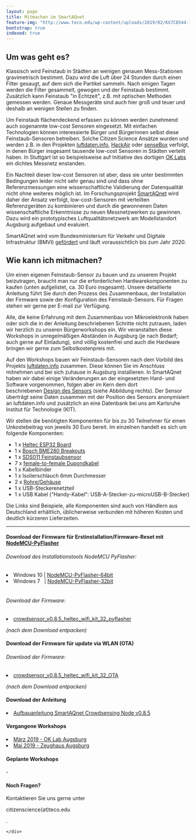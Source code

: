 ```yaml
---
layout: page
title: Mitmachen im SmartAQnet
feature-img: "http://www.teco.edu/wp-content/uploads/2019/02/KX7C8544-1024x683.jpg"
bootstrap: true
indexed: true
---
```


<h2>Um was geht es?</h2>

Klassisch wird Feinstaub in Städten an wenigen genauen Mess-Stationen gravimetrisch bestimmt. Dazu wird die Luft über 24 Stunden durch einen Filter gesaugt, auf dem sich die Partikel sammeln. Nach einigen Tagen werden die Filter gesammelt, gewogen und der Feinstaub bestimmt. Zusätzlich kann Feinstaub "in Echtzeit", z.B. mit optischen Methoden gemessen werden. Genaue Messgeräte sind auch hier groß und teuer und deshalb an wenigen Stellen zu finden.

Um Feinstaub flächendeckend erfassen zu können werden zunehmend auch sogenannte low-cost Sensoren eingesetzt. Mit einfachen Technologien können interessierte Bürger und Bürgerinnen selbst diese Feinstaub-Sensoren betreiben. Solche Citizen Science Ansätze wurden und werden z.B. in den Projekten <a href="https://luftdaten.info">luftdaten.info</a>, <a href="https://www.bund.net/mobilitaet/schadstoffe/hackair/">HackAir</a> oder <a href="https://sensebox.de/">senseBox</a> verfolgt, in denen Bürger insgesamt tausende low-cost Sensoren in Städten verteilt haben. In Stuttgart ist so beispielsweise auf Initiative des dortigen <a href="https://www.codefor.de/stuttgart/">OK Labs</a> ein dichtes Messnetz enstanden. 

Ein Nachteil dieser low-cost Sensoren ist aber, dass sie unter bestimmten Bedingungen leider nicht sehr genau sind und dass ohne Referenzmessungen eine wissenschaftliche Validierung der Datenqualität nicht ohne weiteres möglich ist. Im Forschungsprojekt <a href="http://www.teco.edu/research/smartaqnet/">SmartAQnet</a> wird daher der Ansatz verfolgt, low-cost-Sensoren mit verteilten Referenzgeräten zu kombinieren und durch die gewonnenen Daten wissenschaftliche Erkenntnisse zu neuen Messnetzwerken zu gewinnen. Dazu wird ein prototypisches Luftqualitätsnetzwerk am Modellstandort Augsburg aufgebaut und evaluiert.

SmartAQnet wird vom Bundesministerium für Verkehr und Digitale Infrastruktur (BMVI) <a href="https://www.bmvi.de/SharedDocs/DE/Artikel/DG/mfund-projekte/smart-air-quality-network-smartaqnet.html">gefördert</a> und läuft voraussichtlich bis zum Jahr 2020. 

<h2>Wie kann ich mitmachen?</h2>

Um einen eigenen Feinstaub-Sensor zu bauen und zu unserem Projekt beizutragen, braucht man nur die erforderlichen Hardwarekomponenten zu kaufen (unten aufgelistet, ca. 30 Euro insgesamt). Unsere detaillierte Anleitung führt Sie durch den Prozess des Zusammenbaus, der Installation der Firmware sowie der Konfiguration des Feinstaub-Sensors. Für Fragen stehen wir gerne per E-mail zur Verfügung. 

Alle, die keine Erfahrung mit dem Zusammenbau von Mikroelektronik haben oder sich die in der Anleitung beschriebenen Schritte nicht zutrauen, laden wir herzlich zu unseren Bürgerworkshops ein. Wir veranstalten diese Workshops in unregelmäßigen Abständen in Augsburg (je nach Bedarf; auch gerne auf Einladung), sind völlig kostenfrei und auch die Hardware bringen wir gerne zum Selbstkostenpreis mit. 

Auf den Workshops bauen wir Feinstaub-Sensoren nach dem Vorbild des Projekts <a href="https://luftdaten.info">luftdaten.info</a> zusammen. Diese können Sie im Anschluss mitnehmen und bei sich zuhause in Augsburg installieren. In SmartAQnet haben wir dabei einige Veränderungen an der eingesetzten Hard- und Software vorgenommen, folgen aber im Kern dem dort beschriebenen <a href="https://luftdaten.info/feinstaubsensor-bauen/">Design des Sensors</a> (siehe Abbildung rechts). Der Sensor überträgt seine Daten zusammen mit der Position des Sensors anonymisiert an luftdaten.info und zusätzlich an eine Datenbank bei uns am Karlsruhe Institut für Technologie (KIT).

Wir stellen die benötigten Komponenten für bis zu 30 Teilnehmer für einen Unkostebeitrag von jeweils 30 Euro bereit. Im einzelnen handelt es sich um folgende Komponenten:
<ul>
 	<li>1 x <a href="https://de.aliexpress.com/item/WIFI-ESP32-Entwicklungsboard-0-96-Zoll-Blau-Oled-display-Bluetooth-internet-der-dinge-f-r-Arduino/32835496547.html?spm=a2g0x.search0104.3.1.55da6390mpDLp3&amp;ws_ab_test=searchweb0_0%2Csearchweb201602_2_10065_10068_10547_319_317_10548_10696_10084_453_10083_454_10618_10304_10307_10820_10821_537_10302_536_10902_10843_10059_10884_10887_321_322_10103%2Csearchweb201603_59%2CppcSwitch_0&amp;algo_pvid=76ca3798-c9b0-4c42-8c1e-25329e8f5de6&amp;algo_expid=76ca3798-c9b0-4c42-8c1e-25329e8f5de6-0">Heltec ESP32 Board</a></li>
 	<li>1 x <a href="https://www.watterott.com/de/BME280-Breakout-Luftfeuchtigkeits-Druck-Tempertursensor">Bosch BME280 Breakouts</a></li>
 	<li>1 x <a href="https://de.aliexpress.com/item/PM-sensor-SDS011-High-precision-laser-pm2-5-PM1-air-quality-detection-sensor-module-Super-dust/32795231620.html">SDS011 Feinstaubsensor</a></li>
 	<li>7 x <a href="https://de.aliexpress.com/item/Free-Shipping-80pcs-dupont-cable-jumper-wire-dupont-line-female-to-female-dupont-line-20cm-1P/701588771.html">female-to-female Dupondkabel</a></li>
 	<li>1 x Kabelbinder</li>
 	<li>1 x Isolierschlauch 6mm Durchmesser</li>
 	<li>2 x <a href="https://www.bauhaus.info/rohrsysteme/marley-ht-bogen-/p/13625028">Rohre/Gehäuse</a></li>
 	<li>1 x USB-Steckerenetzteil</li>
 	<li>1 x USB Kabel ("Handy-Kabel": USB-A-Stecker-zu-microUSB-B-Stecker)</li>
</ul>
Die Links sind Beispiele, alle Komponenten sind auch von Händlern aus Deutschland erhältlich, üblicherweise verbunden mit höheren Kosten und deutlich kürzeren Lieferzeiten.

<hr />

<div class="card container p-2">
<div class="card-header">
<h4> Download der Firmware für Erstinstallation/Firmware-Reset mit <a href="https://github.com/marcelstoer/nodemcu-pyflasher/releases">NodeMCU-PyFlasher</a></h4>
</div>
<div class="card-body">
<h6>Download des Installationstools NodeMCU PyFlasher: </h6>
<li> Windows 10 | <a href="https://github.com/marcelstoer/nodemcu-pyflasher/releases/download/v4.0/NodeMCU-PyFlasher-4.0-x64.exe">NodeMCU-PyFlasher-64bit</a> </li>
<li> Windows 7 &nbsp; | <a href="https://github.com/marcelstoer/nodemcu-pyflasher/releases/download/v4.0/NodeMCU-PyFlasher-4.0-x86.exe">NodeMCU-PyFlasher-32bit</a> </li>
<br />
<h6>Download der Firmware: </h6>
<li> <a href="http://www.teco.edu/wp-content/uploads/2019/08/crowdsensor_v0.8.5_heltec_wifi_kit_32_pyflasher.zip">crowdsensor_v0.8.5_heltec_wifi_kit_32_pyflasher</a></li>

<i>(nach dem Download entpacken)</i>
</div>
</div>

<div class="card container p-2 mt-3">
<div class="card-header">
<h4> Download der Firmware für update via WLAN (OTA)</h4>
</div>
<div class="card-body">
<h6>Download der Firmware: </h6>
<li> <a href="http://www.teco.edu/wp-content/uploads/2019/08/crowdsensor_v0.8.5_heltec_wifi_kit_32_OTA.zip">crowdsensor_v0.8.5_heltec_wifi_kit_32_OTA</a> </li>

<i>(nach dem Download entpacken)</i>
</div>
</div>

<div class="card container p-2 mt-3">
<div class="card-header">
<h4> Download der Anleitung</h4>
</div>
<div class="card-body">
<li> <a href="https://www.teco.edu/wp-content/grand-media/application/Anleitung_Crowdsensor_V085b.pdf">Aufbauanleitung SmartAQnet Crowdsensing Node v0.8.5</a> </li>
</div>
</div>


<div class="card container p-2 mt-5">
    <div class="card-header">
        <h4>Vergangene Workshops</h4>
    </div>
    <div class="card-body">
        <li> <a href="http://www.teco.edu/research/mitmachen-im-smart-air-quality-network-workshop-augsburg/">März 2019 - OK Lab Augsburg </a> </li>
        <li> <a href="http://www.teco.edu/research/mitmachen-im-smart-air-quality-network-workshop-augsburg/">Mai 2019 - Zeughaus Augsburg </a> </li>
    </div>
</div>

<div class="card container p-2">
    <div class="card-header">
        <h4>Geplante Workshops</h4>
    </div>
    <div class="card-body">
        -
    </div>
</div>

<div class="card container p-2 mt-3">
    <div class="card-header">
        <h4>Noch Fragen?</h4>
    </div>
    <div class="card-body">

Kontaktieren Sie uns gerne unter 

<script type="text/javascript">                            
            //< ![CDATA[                                              
    var mto = "mailto:";                                     
    var usr = "citizenscience";                                       
    var dom = "teco.edu";                                    
    document.write("<a href=\""+mto+usr+"&#064;"+dom+"\">"); 
    //]]> 
</script>
citizenscience(at)teco.edu
<script type="text/javascript">                            
    //< ![CDATA[                                              
    document.write("</a>");                                  
    //]]>
</script>.
    </div>
</div>